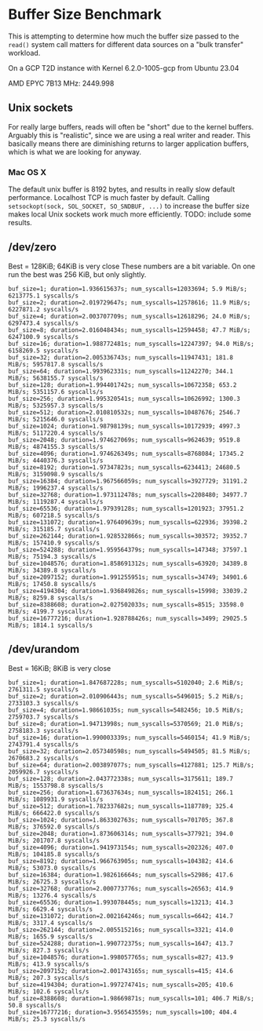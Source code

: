 # Buffer Size Benchmark

This is attempting to determine how much the buffer size passed to the `read()` system call matters for different data sources on a "bulk transfer" workload.

On a GCP T2D instance with Kernel 6.2.0-1005-gcp from Ubuntu 23.04

AMD EPYC 7B13 MHz: 2449.998

## Unix sockets

For really large buffers, reads will often be "short" due to the kernel buffers. Arguably this is "realistic", since we are using a real writer and reader. This basically means there are diminishing returns to larger application buffers, which is what we are looking for anyway.

### Mac OS X

The default unix buffer is 8192 bytes, and results in really slow default performance. Localhost TCP is much faster by default. Calling `setsockopt(sock, SOL_SOCKET, SO_SNDBUF, ...)` to increase the buffer size makes local Unix sockets work much more efficiently. TODO: include some results.


## /dev/zero

Best = 128KiB; 64KiB is very close
These numbers are a bit variable. On one run the best was 256 KiB, but only slightly.

```
buf_size=1; duration=1.936615637s; num_syscalls=12033694; 5.9 MiB/s; 6213775.1 syscalls/s
buf_size=2; duration=2.019729647s; num_syscalls=12578616; 11.9 MiB/s; 6227871.2 syscalls/s
buf_size=4; duration=2.003707709s; num_syscalls=12618296; 24.0 MiB/s; 6297473.4 syscalls/s
buf_size=8; duration=2.016048434s; num_syscalls=12594458; 47.7 MiB/s; 6247100.9 syscalls/s
buf_size=16; duration=1.988772481s; num_syscalls=12247397; 94.0 MiB/s; 6158269.5 syscalls/s
buf_size=32; duration=2.005336743s; num_syscalls=11947431; 181.8 MiB/s; 5957817.8 syscalls/s
buf_size=64; duration=1.993962331s; num_syscalls=11242270; 344.1 MiB/s; 5638155.7 syscalls/s
buf_size=128; duration=1.994401742s; num_syscalls=10672358; 653.2 MiB/s; 5351157.6 syscalls/s
buf_size=256; duration=1.995320541s; num_syscalls=10626992; 1300.3 MiB/s; 5325957.3 syscalls/s
buf_size=512; duration=2.010810532s; num_syscalls=10487676; 2546.7 MiB/s; 5215646.0 syscalls/s
buf_size=1024; duration=1.98798139s; num_syscalls=10172939; 4997.3 MiB/s; 5117220.4 syscalls/s
buf_size=2048; duration=1.974627069s; num_syscalls=9624639; 9519.8 MiB/s; 4874155.3 syscalls/s
buf_size=4096; duration=1.974626349s; num_syscalls=8768084; 17345.2 MiB/s; 4440376.3 syscalls/s
buf_size=8192; duration=1.97347823s; num_syscalls=6234413; 24680.5 MiB/s; 3159098.9 syscalls/s
buf_size=16384; duration=1.967566059s; num_syscalls=3927729; 31191.2 MiB/s; 1996237.4 syscalls/s
buf_size=32768; duration=1.973112478s; num_syscalls=2208480; 34977.7 MiB/s; 1119287.4 syscalls/s
buf_size=65536; duration=1.97939128s; num_syscalls=1201923; 37951.2 MiB/s; 607218.5 syscalls/s
buf_size=131072; duration=1.976409639s; num_syscalls=622936; 39398.2 MiB/s; 315185.7 syscalls/s
buf_size=262144; duration=1.928532866s; num_syscalls=303572; 39352.7 MiB/s; 157410.9 syscalls/s
buf_size=524288; duration=1.959564379s; num_syscalls=147348; 37597.1 MiB/s; 75194.3 syscalls/s
buf_size=1048576; duration=1.858691312s; num_syscalls=63920; 34389.8 MiB/s; 34389.8 syscalls/s
buf_size=2097152; duration=1.991255951s; num_syscalls=34749; 34901.6 MiB/s; 17450.8 syscalls/s
buf_size=4194304; duration=1.936849826s; num_syscalls=15998; 33039.2 MiB/s; 8259.8 syscalls/s
buf_size=8388608; duration=2.027502033s; num_syscalls=8515; 33598.0 MiB/s; 4199.7 syscalls/s
buf_size=16777216; duration=1.928788426s; num_syscalls=3499; 29025.5 MiB/s; 1814.1 syscalls/s
```


## /dev/urandom

Best = 16KiB; 8KiB is very close

```
buf_size=1; duration=1.847687228s; num_syscalls=5102040; 2.6 MiB/s; 2761311.5 syscalls/s
buf_size=2; duration=2.010906443s; num_syscalls=5496015; 5.2 MiB/s; 2733103.3 syscalls/s
buf_size=4; duration=1.98661035s; num_syscalls=5482456; 10.5 MiB/s; 2759703.7 syscalls/s
buf_size=8; duration=1.94713998s; num_syscalls=5370569; 21.0 MiB/s; 2758183.3 syscalls/s
buf_size=16; duration=1.990003339s; num_syscalls=5460154; 41.9 MiB/s; 2743791.4 syscalls/s
buf_size=32; duration=2.057340598s; num_syscalls=5494505; 81.5 MiB/s; 2670683.2 syscalls/s
buf_size=64; duration=2.003897077s; num_syscalls=4127881; 125.7 MiB/s; 2059926.7 syscalls/s
buf_size=128; duration=2.043772338s; num_syscalls=3175611; 189.7 MiB/s; 1553798.8 syscalls/s
buf_size=256; duration=1.673637634s; num_syscalls=1824151; 266.1 MiB/s; 1089931.9 syscalls/s
buf_size=512; duration=1.782337682s; num_syscalls=1187789; 325.4 MiB/s; 666422.0 syscalls/s
buf_size=1024; duration=1.863302763s; num_syscalls=701705; 367.8 MiB/s; 376592.0 syscalls/s
buf_size=2048; duration=1.873606314s; num_syscalls=377921; 394.0 MiB/s; 201707.8 syscalls/s
buf_size=4096; duration=1.941973154s; num_syscalls=202326; 407.0 MiB/s; 104185.8 syscalls/s
buf_size=8192; duration=1.966763905s; num_syscalls=104382; 414.6 MiB/s; 53073.0 syscalls/s
buf_size=16384; duration=1.982616664s; num_syscalls=52986; 417.6 MiB/s; 26725.3 syscalls/s
buf_size=32768; duration=2.000773776s; num_syscalls=26563; 414.9 MiB/s; 13276.4 syscalls/s
buf_size=65536; duration=1.993078445s; num_syscalls=13213; 414.3 MiB/s; 6629.4 syscalls/s
buf_size=131072; duration=2.002164246s; num_syscalls=6642; 414.7 MiB/s; 3317.4 syscalls/s
buf_size=262144; duration=2.005515216s; num_syscalls=3321; 414.0 MiB/s; 1655.9 syscalls/s
buf_size=524288; duration=1.990772375s; num_syscalls=1647; 413.7 MiB/s; 827.3 syscalls/s
buf_size=1048576; duration=1.998057765s; num_syscalls=827; 413.9 MiB/s; 413.9 syscalls/s
buf_size=2097152; duration=2.001743165s; num_syscalls=415; 414.6 MiB/s; 207.3 syscalls/s
buf_size=4194304; duration=1.997274741s; num_syscalls=205; 410.6 MiB/s; 102.6 syscalls/s
buf_size=8388608; duration=1.98669871s; num_syscalls=101; 406.7 MiB/s; 50.8 syscalls/s
buf_size=16777216; duration=3.956543559s; num_syscalls=100; 404.4 MiB/s; 25.3 syscalls/s
```
